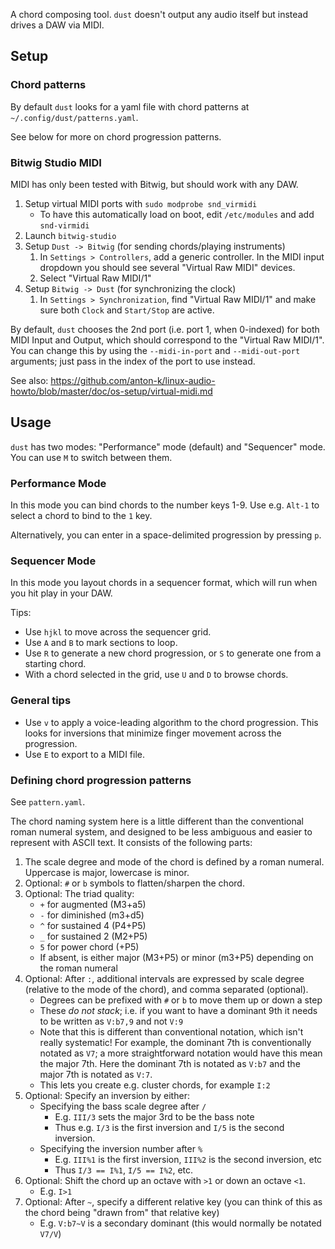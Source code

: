 A chord composing tool. `dust` doesn't output any audio itself but instead drives a DAW via MIDI.

## Setup

### Chord patterns

By default `dust` looks for a yaml file with chord patterns at `~/.config/dust/patterns.yaml`.

See below for more on chord progression patterns.

### Bitwig Studio MIDI

MIDI has only been tested with Bitwig, but should work with any DAW.

1. Setup virtual MIDI ports with `sudo modprobe snd_virmidi`
    - To have this automatically load on boot, edit `/etc/modules` and add `snd-virmidi`
2. Launch `bitwig-studio`
3. Setup `Dust -> Bitwig` (for sending chords/playing instruments)
    1. In `Settings > Controllers`, add a generic controller. In the MIDI input dropdown you should see several "Virtual Raw MIDI" devices.
    2. Select "Virtual Raw MIDI/1"
4. Setup `Bitwig -> Dust` (for synchronizing the clock)
    1. In `Settings > Synchronization`, find "Virtual Raw MIDI/1" and make sure both `Clock` and `Start/Stop` are active.

By default, `dust` chooses the 2nd port (i.e. port 1, when 0-indexed) for both MIDI Input and Output, which should correspond to the "Virtual Raw MIDI/1". You can change this by using the `--midi-in-port` and `--midi-out-port` arguments; just pass in the index of the port to use instead.

See also: <https://github.com/anton-k/linux-audio-howto/blob/master/doc/os-setup/virtual-midi.md>

## Usage

`dust` has two modes: "Performance" mode (default) and "Sequencer" mode. You can use `M` to switch between them.

### Performance Mode

In this mode you can bind chords to the number keys 1-9. Use e.g. `Alt-1` to select a chord to bind to the `1` key.

Alternatively, you can enter in a space-delimited progression by pressing `p`.

### Sequencer Mode

In this mode you layout chords in a sequencer format, which will run when you hit play in your DAW.

Tips:

- Use `hjkl` to move across the sequencer grid.
- Use `A` and `B` to mark sections to loop.
- Use `R` to generate a new chord progression, or `S` to generate one from a starting chord.
- With a chord selected in the grid, use `U` and `D` to browse chords.

### General tips

- Use `v` to apply a voice-leading algorithm to the chord progression. This looks for inversions that minimize finger movement across the progression.
- Use `E` to export to a MIDI file.

### Defining chord progression patterns

See `pattern.yaml`.

The chord naming system here is a little different than the conventional roman numeral system, and designed to be less ambiguous and easier to represent with ASCII text. It consists of the following parts:

1. The scale degree and mode of the chord is defined by a roman numeral. Uppercase is major, lowercase is minor.
2. Optional: `#` or `b` symbols to flatten/sharpen the chord.
3. Optional: The triad quality:
    - `+` for augmented (M3+a5)
    - `-` for diminished (m3+d5)
    - `^` for sustained 4 (P4+P5)
    - `_` for sustained 2 (M2+P5)
    - `5` for power chord (+P5)
    - If absent, is either major (M3+P5) or minor (m3+P5) depending on the roman numeral
4. Optional: After `:`, additional intervals are expressed by scale degree (relative to the mode of the chord), and comma separated (optional).
    - Degrees can be prefixed with `#` or `b` to move them up or down a step
    - These _do not stack_; i.e. if you want to have a dominant 9th it needs to be written as `V:b7,9` and not `V:9`
    - Note that this is different than conventional notation, which isn't really systematic! For example, the dominant 7th is conventionally notated as `V7`; a more straightforward notation would have this mean the major 7th. Here the dominant 7th is notated as `V:b7` and the major 7th is notated as `V:7`.
    - This lets you create e.g. cluster chords, for example `I:2`
5. Optional: Specify an inversion by either:
    - Specifying the bass scale degree after `/`
        - E.g. `III/3` sets the major 3rd to be the bass note
        - Thus e.g. `I/3` is the first inversion and `I/5` is the second inversion.
    - Specifying the inversion number after `%`
        - E.g. `III%1` is the first inversion, `III%2` is the second inversion, etc
        - Thus `I/3 == I%1`, `I/5 == I%2`, etc.
6. Optional: Shift the chord up an octave with `>1` or down an octave `<1`.
    - E.g. `I>1`
7. Optional: After `~`, specify a different relative key (you can think of this as the chord being "drawn from" that relative key)
    - E.g. `V:b7~V` is a secondary dominant (this would normally be notated `V7/V`)

